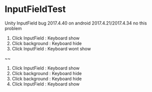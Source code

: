 # InputFieldTest
Unity InputField bug 2017.4.40 on android
2017.4.21/2017.4.34 no this problem


1. Click InputField : Keyboard show
2. Click background : Keyboard hide
3. Click InputField : Keyboard wont show


~~
1. Click InputField : Keyboard show
2. Click background : Keyboard hide
3. Click background : Keyboard hide
3. Click InputField : Keyboard show
